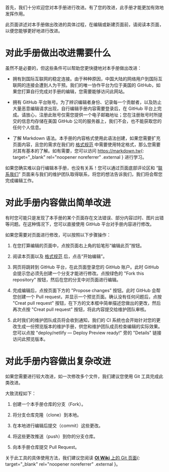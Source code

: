 首先，我们十分欢迎您对本手册进行改进。有了您的改进，此手册才能更加有效地发挥作用。

此页面讲述对本手册做出改进的具体过程，在编辑或新建页面前，请阅读本页面，以便您能够更好地进行改进。

# 对此手册做出改进需要什么
虽然不是必要的，但这些条件可以帮助您更快捷地对本手册做出改进：

- 拥有到国际互联网的稳定连接。由于种种原因，中国大陆的网络用户到国际互联网的连接会遭到人为干预。我们的唯一协作平台为位于美国的 GitHub，如果您打算自行完成对手册的编辑，您需要能够访问此网站。

- 拥有 GitHub 平台账号。为了辨识编辑者身份、记录每一个贡献者，以及防止大量恶意编辑请求出现，自行编辑手册内容需要登录后，在 GitHub 平台上完成。请放心，注册此账号仅需您提供一个电子邮箱地址；您在注册账号时所提交的信息均存储在美国 GitHub 公司的服务器上，我们不会，也不能获取您的任何个人信息。

- 了解 Markdown 语法。本手册的内容格式使用此语法创建，如果您需要扩充页面内容，且您的需求在我们的 [格式规范](#) 中需要使用特定格式，那么您需要对其有基本的了解。如有需要，您可以访问 <https://markdown.tw>{: target="_blank" rel="noopener noreferrer" .external } 进行学习。

如果您确实难以自行编辑本手册，也没有关系！您可以通过页面底部评论区和 “[联系我们](/contact-us)” 页面来与我们的维护团队取得联系，将您的想法告诉我们，我们将会帮您完成编辑工作。

# 对此手册内容做出简单改进
有时您可能只是发现了本手册的某个页面存在文法错误、部分内容过时、图片出错等问题。在这种情况下，您可以直接使用 GitHub 平台对手册内容进行修改。

如果您需要对页面进行修改，可以按照以下步骤操作：

1. 在您打算编辑的页面中，点按页面右上角的铅笔形“编辑此页”按钮。

2. 阅读本页面以及 [格式规范](#) 后，点击“开始编辑”。

3. 网页将跳转到 GitHub 平台，在此页面登录您的 GitHub 账户。此时 GitHub 会提示您必须先创建一个分支才能进行修改。点按绿色的 "Fork this repository" 按钮，然后在您的分支中对页面进行编辑。

4. 完成编辑后，点按页面下方的 "Propose changes" 按钮。此时 GitHub 会帮您创建一个 Pull request，并显示一个预览页面。确认没有任何问题后，点按 "Creat pull request" 按钮，在下方的文本框中简单描述您做出的更改，然后再次点按 "Creat pull request" 按钮，将此内容提交给维护团队审核。

5. 此时我们的维护团队成员将会收到通知，我们的 CI 系统也会开始针对您的更改生成一份预览版本的维护手册，供您和维护团队成员检查编辑的实际效果。您可以点按 "deploy/netlify — Deploy Preview ready!" 旁的 "Details" 链接访问此预览版本。

# 对此手册内容做出复杂改进
如果您需要进行较大改进，如一次修改多个文件，我们建议您使用 Git 工具完成此类改进。

大致流程如下：

1. 创建一个本手册仓库的分支（Fork）。

2. 将分支仓库克隆（clone）到本地。

3. 在本地进行编辑后提交（commit）这些更改。

4. 将这些更改推送（push）到你的分支仓库。

5. 向本手册仓库提交 Pull Request。

关于此工具的具体使用方法，我们建议您阅读 [**OI Wiki** 上的 Git 页面](https://oi-wiki.org/tools/git/){: target="_blank" rel="noopener noreferrer" .external }。